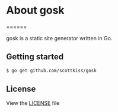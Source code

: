 # About gosk
======

  gosk is a static site generator written in Go.
  
## Getting started
```bash
$ go get github.com/scottkiss/gosk
```


## License
View the [LICENSE](https://github.com/scottkiss/gosk/blob/master/LICENSE) file